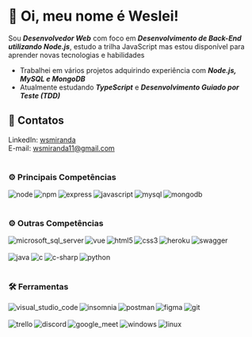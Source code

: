 # :wave: Oi, meu nome é Weslei!
Sou _**Desenvolvedor Web**_ com foco em _**Desenvolvimento de Back-End utilizando Node.js**_, estudo a trilha JavaScript mas estou disponível para aprender novas tecnologias e habilidades
- Trabalhei em vários projetos adquirindo experiência com _**Node.js, MySQL e MongoDB**_
- Atualmente estudando _**TypeScript**_ e _**Desenvolvimento Guiado por Teste (TDD)**_

## :iphone: Contatos

LinkedIn: [wsmiranda](https://www.linkedin.com/in/wsmiranda/)</br>
E-mail: wsmiranda11@gmail.com
<br><br>

### :gear: Principais Competências
[<img align="left" alt="node" src="https://img.shields.io/badge/Node.js-43853D?&logo=node.js&logoColor=white">]()
[<img align="left" alt="npm" src="https://img.shields.io/badge/npm-CB3837?&logo=npm&logoColor=white">]()
[<img align="left" alt="express" src="https://img.shields.io/badge/Express.js-000000?&logo=express&logoColor=white">]()
[<img align="left" alt="javascript" src="https://img.shields.io/badge/JavaScript-F7DF1E?&logo=javascript&logoColor=black">]()
[<img align="left" alt="mysql" src="https://img.shields.io/badge/MySQL-00000F?&logo=mysql&logoColor=white">]()
[<img align="left" alt="mongodb" src="https://img.shields.io/badge/MongoDB-4EA94B?&logo=mongodb&logoColor=white">]()</br></br>

### :gear: Outras Competências
[<img align="left" alt="microsoft_sql_server" src="https://img.shields.io/badge/Microsoft%20SQL%20Sever-CC2927?&logo=microsoft%20sql%20server&logoColor=white">]()
[<img align="left" alt="vue" src="https://img.shields.io/badge/Vue.js-35495E?&logo=vuedotjs&logoColor=4FC08D">]()
[<img align="left" alt="html5" src="https://img.shields.io/badge/HTML5-E34F26?&logo=html5&logoColor=white">]()
[<img align="left" alt="css3" src="https://img.shields.io/badge/CSS3-1572B6?&logo=css3&logoColor=white">]()
[<img align="left" alt="heroku" src="https://img.shields.io/badge/Heroku-430098?&logo=heroku&logoColor=white">]()
[<img align="left" alt="swagger" src="https://img.shields.io/badge/Swagger-85EA2D?&logo=swagger&logoColor=black">]()</br></br>
[<img align="left" alt="java" src="https://img.shields.io/badge/Java-ED8B00?&logo=java&logoColor=white">]()
[<img align="left" alt="c" src="https://img.shields.io/badge/C-00599C?&logo=c&logoColor=white">]()
[<img align="left" alt="c-sharp" src="https://img.shields.io/badge/C%23-239120?&logo=c-sharp&logoColor=white">]()
[<img align="left" alt="python" src="https://img.shields.io/badge/Python-3776AB?&logo=python&logoColor=white">]()<br><br>

### :hammer_and_wrench: Ferramentas
[<img align="left" alt="visual_studio_code" src="https://img.shields.io/badge/Visual_Studio_Code-007ACC?&logo=visual%20studio%20code&logoColor=white">]()
[<img align="left" alt="insomnia" src="https://img.shields.io/badge/Insomnia-5849be?&logo=Insomnia&logoColor=white">]()
[<img align="left" alt="postman" src="https://img.shields.io/badge/Postman-FF6C37?&logo=Postman&logoColor=white">]()
[<img align="left" alt="figma" src="https://img.shields.io/badge/Figma-F24E1E?&logo=figma&logoColor=white">]()
[<img align="left" alt="git" src="https://img.shields.io/badge/Git-F05032?&logo=git&logoColor=white">]()</br></br>
[<img align="left" alt="trello" src="https://img.shields.io/badge/Trello-0052CC?&logo=trello&logoColor=white">]()
[<img align="left" alt="discord" src="https://img.shields.io/badge/Discord-7289DA?&logo=discord&logoColor=white">]()
[<img align="left" alt="google_meet" src="https://img.shields.io/badge/Google%20Meet-00897B?&logo=google-meet&logoColor=white">]()
[<img align="left" alt="windows" src="https://img.shields.io/badge/Windows-0078D6?&logo=windows&logoColor=white">]()
[<img align="left" alt="linux" src="https://img.shields.io/badge/Linux-FCC624?&logo=linux&logoColor=black">]()<br><br>
